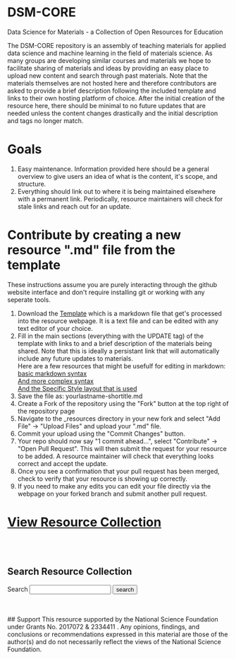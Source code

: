 # DSM-CORE
Data Science for Materials - a Collection of Open Resources for Education

The DSM-CORE repository is an assembly of teaching materials for applied data science and machine learning in the field of materials science. As many groups are developing similar courses and materials we hope to facilitate sharing of materials and ideas by providing an easy place to upload new content and search through past materials. Note that the materials themselves are not hosted here and therefore contributors are asked to provide a brief description following the included template and links to their own hosting platform of choice. After the initial creation of the resource here, there should be minimal to no future updates that are needed unless the content changes drastically and the initial description and tags no longer match.

# Goals
1. Easy maintenance. Information provided here should be a general overview to give users an idea of what is the content, it's scope, and structure.
3. Everything should link out to where it is being maintained elsewhere with a permanent link. Periodically, resource maintainers will check for stale links and reach out for an update.

# Contribute by creating a new resource ".md" file from the template
These instructions assume you are purely interacting through the github website interface and don't require installing git or working with any seperate tools.

1. Download the [Template](https://github.com/MatSciEdu/DSM-CORE/blob/main/template-resource.md) which is a markdown file that get's processed into the resource webpage. It is a text file and can be edited with any text editor of your choice.
3. Fill in the main sections (everything with the UPDATE tag) of the template with links to and a brief description of the materials being shared. Note that this is ideally a persistant link that will automatically include any future updates to materials.  
Here are a few resources that might be usefulf for editing in markdown:  
[basic markdown syntax](https://markdownguide.offshoot.io/basic-syntax/)  
[And more complex syntax](https://www.markdownguide.org/extended-syntax/)  
[And the Specific Style layout that is used](https://pages-themes.github.io/leap-day/)
4. Save the file as: yourlastname-shortitle.md
5. Create a Fork of the repository using the "Fork" button at the top right of the repository page
6. Navigate to the _resources directory in your new fork and select "Add File" -> "Upload Files" and upload your ".md" file. 
7. Commit your upload using the "Commit Changes" button.
8. Your repo should now say "1 commit ahead...", select "Contribute" -> "Open Pull Request". This will then submit the request for your resource to be added. A resource maintainer will check that everything looks correct and accept the update.
9. Once you see a confirmation that your pull request has been merged, check to verify that your resource is showing up correctly.
10. If you need to make any edits you can edit your file directly via the webpage on your forked branch and submit another pull request.

# [View Resource Collection](https://MatSciEdu.github.io/DSM-CORE/resource-collection)  
<br/><br/>
## Search Resource Collection
<form action="{{ site.baseurl }}/search.html" method="get">
  <label for="search-box">Search</label>
  <input type="text" id="search-box" name="query">
  <input type="submit" value="search">
</form>
<br/><br/>
## Support
This resource  supported by the National Science Foundation under Grants No. 2017072 & 2334411 . Any opinions, findings, and conclusions or recommendations expressed in this material are those of the author(s) and do not necessarily reflect the views of the National Science Foundation. 
